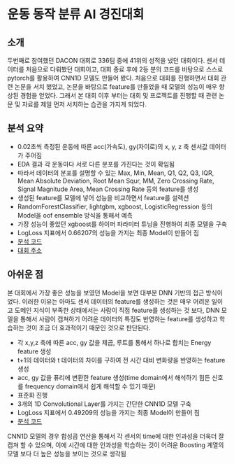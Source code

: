 # 운동 동작 분류 AI 경진대회

## 소개
두번째로 참여했던 DACON 대회로 336팀 중에 41위의 성적을 냈던 대회이다. 센서 데이터를 처음으로 다뤄봤던 대회이고, 대회 종료 후에 2등 분의 코드를 바탕으로 스스로 pytorch를 활용하여 CNN1D 모델도 만들어 봤다. 처음으로 대회를 진행하면서 대회 관련 논문을 서치 했었고, 논문을 바탕으로 feature를 만들었을 때 모델의 성능이 매우 향상된 경험을 얻었다. 그래서 본 대회 이후 부터는 대회 및 프로젝트를 진행할 때 관련 논문 및 자료를 제일 먼저 서치하는 습관을 가지게 되었다. 

## 분석 요약
- 0.02초씩 측정된 운동에 따른 acc(가속도), gy(자이로)의 x, y, z 축 센서값 데이터가 주어짐
- EDA 결과 각 운동마다 서로 다른 분포를 가진다는 것이 확임됨
- 따라서 데이터의 분포를 설명할 수 있는 Max, Min, Mean, Q1, Q2, Q3, IQR, Mean Absolute Deviation, Root Mean Squr, MM, Zero Crossing Rate, Signal Magnitude Area, Mean Crossing Rate 등의 feature를 생성
- 생성된 feature를 모델에 넣어 성능을 비교하면서 feature를 설렉션
- RandomForestClassifier, lightgbm, xgboost, LogisticRegression 등의 Model을 oof ensemble 방식을 통해서 예측
- 가장 성능이 좋았던 xgboost를 하이퍼 파라미터 튜닝을 진행하여 최종 모델을 구축
- LogLoss 지표에서 0.66207의 성능을 가지는 최종 Model이 만들어 짐
- [분석 코드](https://github.com/SeongBeomLEE/Project/blob/main/DACON_exercise/%EC%9A%B4%EB%8F%99_%EB%8F%99%EC%9E%91_%EB%B6%84%EB%A5%98_AI_%EA%B2%BD%EC%A7%84%EB%8C%80%ED%9A%8C_%EC%B5%9C%EC%A2%85.ipynb)
- [대회 주소](https://dacon.io/competitions/official/235689/overview/description#desc-info)

## 아쉬운 점
본 대회에서 가장 좋은 성능을 보였던 Model을 보면 대부분 DNN 기반의 접근 방식이었다. 이러한 이유는 아마도 센서 데이터의 feature를 생성하는 것은 매우 어려운 일이고 도메인 지식이 부족한 상태에서는 사람이 직접 feature를 생성하는 것 보다, DNN 모델을 통해서 사람이 캡쳐하기 어려운 데이터의 특징도 반영하는 feature를 생성하고 학습하는 것이 조금 더 효과적이기 때문인 것으로 판단된다.

- 각 x,y,z 축에 따른 acc, gy 값을 제곱, 루트를 통해서 하나로 합치는 Energy feature 생성
- t+1의 데이터와 t 데이터의 차이를 구하여 전 시간 대비 변화량을 반영하는 feature 생성
- acc, gy 값을 퓨리에 변환한 feature 생성(time domain에서 해석하기 힘든 신호를 frequency domain에서 쉽게 해석할 수 있기 때문)
- 표준화 진행
- 3개의 1D Convolutional Layer를 가지는 간단한 CNN1D 모델 구축
- LogLoss 지표에서 0.49209의 성능을 가지는 최종 Model이 만들어 짐
- [분석 코드](https://github.com/SeongBeomLEE/Project/blob/main/DACON_exercise/private2%EC%9C%84_pytorch_%EA%B5%AC%ED%98%84.ipynb)

CNN1D 모델의 경우 합성곱 연산을 통해서 각 센서의 time에 대한 인과성을 더욱더 잘 캡쳐 할 수 있으며,
이에 시간에 대한 인과성을 학습하는 것이 어려운 Boosting 계열의 모델 보다 더 높은 성능을 보이는 것으로 생각됨